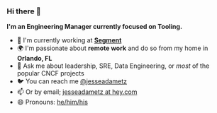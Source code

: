 ### Hi there 👋

**I'm an Engineering Manager currently focused on Tooling.**

- 🏢 I'm currently working at **[Segment](https://segment.com/)**
- 🌍 I'm passionate about **remote work** and do so from my home in **Orlando, FL**
- 💬 Ask me about leadership, SRE, Data Engineering, or _most_ of the popular CNCF projects
- 🐦 You can reach me [@jesseadametz](https://twitter.com/jesseadametz)
- 📫 Or by email; [jesseadametz at hey.com](mailto:jesseadametz@hey.com)
- 😄 Pronouns: [he/him/his](https://pronoun.is/he)
